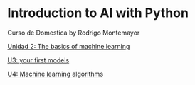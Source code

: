 # Introduction to AI with Python
Curso de Domestica by Rodrigo Montemayor


[Unidad 2: The basics of machine learning](./U2/README.md)

[U3: your first models](./U3/README.md)

[U4: Machine learning algorithms](./U4/README.md)
